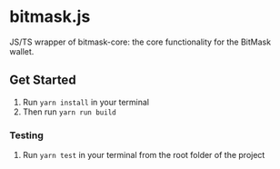 # bitmask.js

JS/TS wrapper of bitmask-core: the core functionality for the BitMask wallet.

## Get Started

1. Run `yarn install` in your terminal
1. Then run `yarn run build`

### Testing

1. Run `yarn test` in your terminal from the root folder of the project
